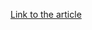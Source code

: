 [Link to the article](https://www.malwarebytes.com/blog/threat-intelligence/2023/08/malvertisers-up-the-game-against-researchers)
